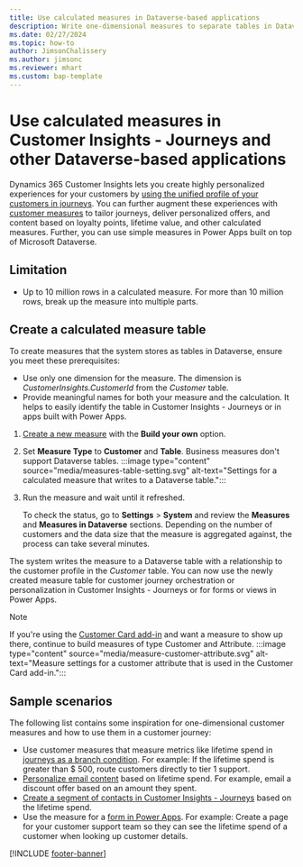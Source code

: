 ```yaml
---
title: Use calculated measures in Dataverse-based applications
description: Write one-dimensional measures to separate tables in Dataverse to use them in other applications.
ms.date: 02/27/2024
ms.topic: how-to
author: JimsonChalissery
ms.author: jimsonc
ms.reviewer: mhart
ms.custom: bap-template
---
```


# Use calculated measures in Customer Insights - Journeys and other Dataverse-based applications

Dynamics 365 Customer Insights lets you create highly personalized experiences for your customers by [using the unified profile of your customers in journeys](marketing-get-started.md). You can further augment these experiences with [customer measures](measures.md) to tailor journeys, deliver personalized offers, and content based on loyalty points, lifetime value, and other calculated measures. Further, you can use simple measures in Power Apps built on top of Microsoft Dataverse.

## Limitation

- Up to 10 million rows in a calculated measure. For more than 10 million rows, break up the measure into multiple parts.

## Create a calculated measure table

To create measures that the system stores as tables in Dataverse, ensure you meet these prerequisites:

- Use only one dimension for the measure. The dimension is *CustomerInsights.CustomerId* from the *Customer* table.
- Provide meaningful names for both your measure and the calculation. It helps to easily identify the table in Customer Insights - Journeys or in apps built with Power Apps.

1. [Create a new measure](measure-builder.md) with the **Build your own** option.
1. Set **Measure Type** to **Customer** and **Table**. Business measures don't support Dataverse tables.
   :::image type="content" source="media/measures-table-setting.svg" alt-text="Settings for a calculated measure that writes to a Dataverse table.":::
1. Run the measure and wait until it refreshed.

   To check the status, go to **Settings** > **System** and review the **Measures** and **Measures in Dataverse** sections. Depending on the number of customers and the data size that the measure is aggregated against, the process can take several minutes.

The system writes the measure to a Dataverse table with a relationship to the customer profile in the *Customer* table. You can now use the newly created measure table for customer journey orchestration or personalization in Customer Insights - Journeys or for forms or views in Power Apps.

> [!NOTE]
> If you're using the [Customer Card add-in](customer-card-add-in.md) and want a measure to show up there, continue to build measures of type Customer and Attribute.
> :::image type="content" source="media/measure-customer-attribute.svg" alt-text="Measure settings for a customer attribute that is used in the Customer Card add-in.":::

## Sample scenarios

The following list contains some inspiration for one-dimensional customer measures and how to use them in a customer journey:

- Use customer measures that measure metrics like lifetime spend in [journeys as a branch condition](../journeys/real-time-marketing-tile-reference.md#branching-the-customer-journey). For example: If the lifetime spend is greater than $ 500, route customers directly to tier 1 support.
- [Personalize email content](../journeys/real-time-marketing-personalization.md) based on lifetime spend. For example, email a discount offer based on an amount they spent.
- [Create a segment of contacts in Customer Insights - Journeys](../journeys/real-time-marketing-build-segments.md) based on the lifetime spend.
- Use the measure for a [form in Power Apps](/power-apps/maker/model-driven-apps/create-design-forms). For example: Create a page for your customer support team so they can see the lifetime spend of a customer when looking up customer details.

[!INCLUDE [footer-banner](includes/footer-banner.md)]
